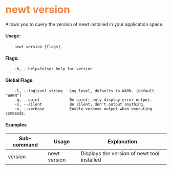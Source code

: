 ## <font color="#F2853F" style="font-size:24pt">newt version </font>

Allows you to query the version of newt installed in your application space.

#### Usage:

```no-highlight
    newt version [flags]
```
    
#### Flags:
```no-highlight
    -h, --help=false: help for version
```
#### Global Flags:
```no-highlight
    -l, --loglevel string   Log level, defaults to WARN. (default "WARN")
    -q, --quiet             Be quiet; only display error output.
    -s, --silent            Be silent; don't output anything.
    -v, --verbose           Enable verbose output when executing commands.
```    
    
#### Examples

Sub-command  | Usage                  | Explanation
-------------| -----------------------|-----------------
version       | newt version | Displays the version of newt tool installed


